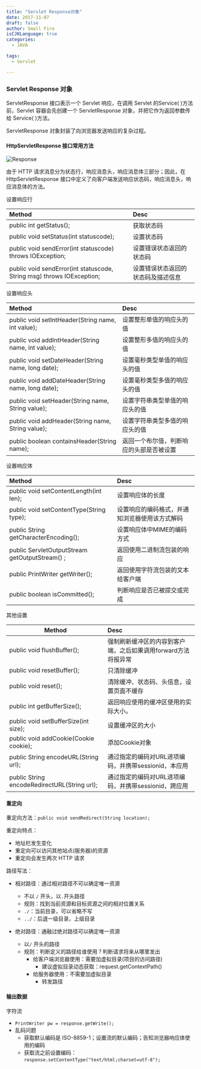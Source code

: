 ```yaml
---
title: "Servlet Response对象"
date: 2017-11-07
draft: false
author: Small Fire
isCJKLanguage: true
categories: 
  - JAVA

tags: 
  - Servlet

---
```


### Servlet Response 对象

ServletResponse 接口表示一个 Servlet 响应，在调用 Servlet 的Service( )方法前，Servlet 容器会先创建一个 ServletResponse 对象，并把它作为返回参数传给 Service( )方法。

ServletResponse 对象封装了向浏览器发送响应的复杂过程。

#### HttpServletResponse 接口常用方法

![Response](/images/Tomcat/HTTPResponse.png)

由于 HTTP 请求消息分为状态行，响应消息头，响应消息体三部分；因此，在 HttpServletResponse 接口中定义了向客户端发送响应状态码，响应消息头，响应消息体的方法。

设置响应行

| Method                                                       | Desc                               |
| :----------------------------------------------------------- | :--------------------------------- |
| public int getStatus();                                      | 获取状态码                         |
| public void setStatus(int statuscode);                       | 设置状态码                         |
| public void sendError(int statuscode) throws IOException;    | 设置错误状态返回的状态码           |
| public void sendError(int statuscode, String msg) throws IOException; | 设置错误状态返回的状态码及描述信息 |

设置响应头

| Method                                             | Desc                                     |
| :------------------------------------------------- | :--------------------------------------- |
| public void setIntHeader(String name, int value);  | 设置整形单值的响应头的值                 |
| public void addIntHeader(String name, int value);  | 设置整形多值的响应头的值                 |
| public void setDateHeader(String name, long date); | 设置毫秒类型单值的响应头的值             |
| public void addDateHeader(String name, long date); | 设置毫秒类型多值的响应头的值             |
| public void setHeader(String name, String value);  | 设置字符串类型单值的响应头的值           |
| public void addHeader(String name, String value);  | 设置字符串类型多值的响应头的值           |
| public boolean containsHeader(String name);        | 返回一个布尔值，判断响应的头部是否被设置 |

设置响应体

| Method                                         | Desc                                           |
| :--------------------------------------------- | :--------------------------------------------- |
| public void setContentLength(int len);         | 设置响应体的长度                               |
| public void setContentType(String type);       | 设置响应的编码格式，并通知浏览器使用该方式解码 |
| public String getCharacterEncoding();          | 设置响应体中MIME的编码方式                     |
| public ServletOutputStream getOutputStream() ; | 返回使用二进制流包装的响应                     |
| public PrintWriter getWriter();                | 返回使用字符流包装的文本给客户端               |
| public boolean isCommitted();                  | 判断响应是否已被提交或完成                     |

其他设置

| Method                                       | Desc                                                         |
| -------------------------------------------- | :----------------------------------------------------------- |
| public void flushBuffer();                   | 强制刷新缓冲区的内容到客户端，之后如果调用forward方法将报异常 |
| public void resetBuffer();                   | 只清除缓冲                                                   |
| public void reset();                         | 清除缓冲、状态码、头信息，设置页面不缓存                     |
| public int getBufferSize();                  | 返回响应使用的缓冲区使用的实际大小。                         |
| public void setBufferSize(int size);         | 设置缓冲区的大小                                             |
| public void addCookie(Cookie cookie);        | 添加Cookie对象                                               |
| public String encodeURL(String url);         | 通过指定的编码对URL进项编码，并携带sessionid，本应用         |
| public String encodeRedirectURL(String url); | 通过指定的编码对URL进项编码，并携带sessionid，跨应用         |

#### 重定向

重定向方法：`public void sendRedirect(String location);`

重定向特点：

- 地址栏发生变化
- 重定向可以访问其他站点(服务器)的资源
- 重定向会发生两次 HTTP 请求

路径写法：

- 相对路径：通过相对路径不可以确定唯一资源
  - 不以 `/` 开头，以`.`开头路径
  - 规则：找到当前资源和目标资源之间的相对位置关系
  - `./`：当前目录，可以省略不写
  - `../`：后退一级目录，上级目录

- 绝对路径：通融过绝对路径可以确定唯一资源
  - 以`/` 开头的路径
  - 规则：判断定义的路径给谁使用？判断请求将来从哪里发出
    - 给客户端浏览器使用：需要加虚拟目录(项目的访问路径)
      - 建议虚拟目录动态获取：request.getContextPath()
    - 给服务器使用：不需要加虚拟目录
      - 转发路径

#### 输出数据

字符流

- `PrintWriter pw = response.getWrite();`
- 乱码问题
  - 获取默认编码是 ISO-8859-1；设置流的默认编码；告知浏览器响应体使用的编码
  - 获取流之前设置编码：`response.setContentType("text/html;charset=utf-8");`